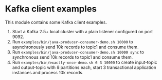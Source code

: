 # Kafka client examples

This module contains some Kafka client examples.

1. Start a Kafka 2.5+ local cluster with a plain listener configured on port 9092.
2. Run `examples/bin/java-producer-consumer-demo.sh 10000` to asynchronously send 10k records to topic1 and consume them.
3. Run `examples/bin/java-producer-consumer-demo.sh 10000 sync` to synchronous send 10k records to topic1 and consume them.
4. Run `examples/bin/exactly-once-demo.sh 6 3 10000` to create input-topic and output-topic with 6 partitions each,
   start 3 transactional application instances and process 10k records.
